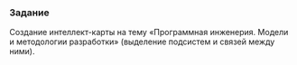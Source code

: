 ### Задание
Создание интеллект-карты на тему «Программная инженерия. Модели и методологии разработки» (выделение подсистем и связей между ними).
